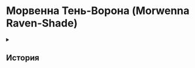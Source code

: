 # Морвенна Тень-Ворона (Morwenna Raven-Shade)


<details>
  <summary><h2> История </h2></summary>

1. Детство в Нарвоггахе

> Морвенна родилась в городе дроу Нарвоггах, где правят культы Зон-Кутона — бога пыток и отчаяния. Её мать, рабыня-алхимик, а отец, наёмник, погиб за отказ сжечь деревню поверхностных эльфов.\
> В 12 лет её отдали в Школу Кнута и Шёпота, где детей учили ломать волю пленников. Но всё изменилось, когда она увидела казнь ребёнка-тифлинга. Его глаза не потухли даже после смерти — будто смотрели прямо на неё.

2. Клеймо и Побег
   
> Её поймали за саботаж (подменила яд на снотворное в чаше для казни). Перед пытками на её плече вырезали символ «предателя Паутины» — разорванную сеть\
> Когда нож палача коснулся её кожи, Морвенна увидела вспышку — будто мгновение растянулось в вечность. Стражники замерли, их движения стали неестественно медленными.\
> Цепи на её запястьях рассыпались в пыль, словно проржавевшие за века… но прошло лишь мгновение.\
> Она бежала через Пещеры Орв, пока не выползла на поверхность — в чащу, где ворон с горящими глазами наблюдал за ней с ветки.\

4. Сделка с Тьмой
   
> Поверхностные люди боялись её. Однажды лесничий, приняв за демона, выстрелил ей в спину. \
> Ворон повернул голову на 180 градусов — и заговорил голосом, в котором слились десятки отголосков:\
>  “Ты разорвала одну нить… но вплетена в другую. Убьёшь тех, кого я назову — и увидишь, куда ведёт узор."\
> Её рана затянулась пеплом, а стрела вонзилась обратно в стрелка — будто время повернулось вспять. \
> Её фамилиар Крексус — не просто ворон.  Иногда он нашептывает ей имена людей, которых она не знает. А когда она убивает их, их тела покрываются узорами разорванной сети.\
> Когда ворон садился на плечо союзника, тот внезапно находил слабость в броне врага. Но если он каркал над врагом — тот терял равновесие, будто время работало против него.\
> Она не знает, кто говорит через ворона — древний бог, дух, или её собственное безумие. Но её магия растёт, а вместе с ней — страх, что однажды голос потребует больше, чем она готова дать.

5. Ледяное Убежище
   
> После месяцев скитаний по окраинам Аслейфара, где каждый второй поселенец косился на её слишком бледную кожу и ворона-демона,\
>  Морвенна поняла: чтобы выжить, нужно стать полезной.Так она нашла приют в Академии Ледяных Стражей (Iceguard Academy).\
> Академия Ледяных Стражей (Iceguard Academy) оказалась идеальным местом - Кров и еда в обмен на службу и никто не задаёт лишних вопросов (здесь полно беглецов и бывших преступников)\
> Холод напоминал ей пещеры дроу, но без удушающей тьмы. Правда, её магию пришлось скрывать. Она представилась разведчицей с поверхностного юга — кто же знает, как там выглядят эльфы?\

5.1 Неделя в Академии

> Обучение было жёстким:\
> Утро: Боевые стойки на льду. Инструктор, гном с обмороженными ушами, орал: «Если упадёшь — умрёшь. Великаны не ждут!»\
> День: Стрельба из лука. Её ворон Крексус воровал стрелы соперников, за что ей добавили дежурств.\
> Вечер: История крепости Ледяной Щит(своего рода intermission)\
> В последний день четверых «выпускников» (включая её) собрали в зале где ее и троих спутников отправили на север, для усиления крепости\



  </details> 


